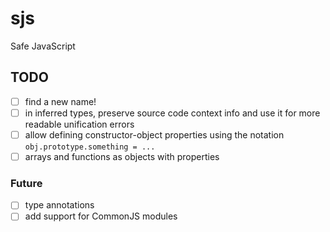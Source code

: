 # sjs

Safe JavaScript


## TODO

- [ ] find a new name!
- [ ] in inferred types, preserve source code context info and use it for more readable unification errors
- [ ] allow defining constructor-object properties using the notation `obj.prototype.something = ...`
- [ ] arrays and functions as objects with properties

### Future

- [ ] type annotations
- [ ] add support for CommonJS modules
